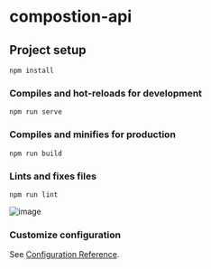 # compostion-api

## Project setup
```
npm install
```

### Compiles and hot-reloads for development
```
npm run serve
```

### Compiles and minifies for production
```
npm run build
```

### Lints and fixes files
```
npm run lint
```
![image](https://user-images.githubusercontent.com/91175747/171784687-808cf3a7-a393-43d8-a830-228f698bbf8a.png)


### Customize configuration
See [Configuration Reference](https://cli.vuejs.org/config/).
